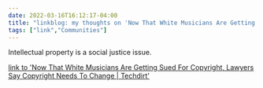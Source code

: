 ```yaml
---
date: 2022-03-16T16:12:17-04:00
title: "linkblog: my thoughts on 'Now That White Musicians Are Getting Sued For Copyright, Lawyers Say Copyright Needs To Change | Techdirt'"
tags: ["link","Communities"]
---
```

Intellectual property is a social justice issue.
 
[link to 'Now That White Musicians Are Getting Sued For Copyright, Lawyers Say Copyright Needs To Change | Techdirt'](https://www.techdirt.com/2022/03/16/now-that-white-musicians-are-getting-sued-for-copyright-lawyers-say-copyright-needs-to-change/)
